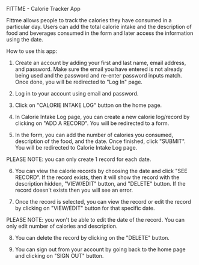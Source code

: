 FITTME - Calorie Tracker App

Fittme allows people to track the calories they have consumed in a particular day.
Users can add the total calorie intake and the description of food and beverages 
consumed in the form and later access the information using the date.

How to use this app:

1. Create an account by adding your first and last name, email address, and
   password. Make sure the email you have entered is not already being used and
   the password and re-enter password inputs match. Once done, you will be redirected
   to "Log In" page.

2. Log in to your account using email and password.

3. Click on "CALORIE INTAKE LOG" button on the home page.

4. In Calorie Intake Log page, you can create a new calorie log/record by
   clicking on "ADD A RECORD". You will be redirected to a form.

5. In the form, you can add the number of calories you consumed, description of
   the food, and the date. Once finished, click "SUBMIT". You will be redirected
   to Calorie Intake Log page.

PLEASE NOTE: you can only create 1 record for each date.

6. You can view the calorie records by choosing the date and click "SEE RECORD".
   If the record exists, then it will show the record with the description
   hidden, "VIEW/EDIT" button, and "DELETE" button. If the record doesn't exists
   then you will see an error.
   
7. Once the record is selected, you can view the record or edit the record by
   clicking on "VIEW/EDIT" button for that specific date.

PLEASE NOTE: you won't be able to edit the date of the record. You can only edit
number of calories and description.

8. You can delete the record by clicking on the "DELETE" button.

9. You can sign out from your account by going back to the home page and
   clicking on "SIGN OUT" button.
